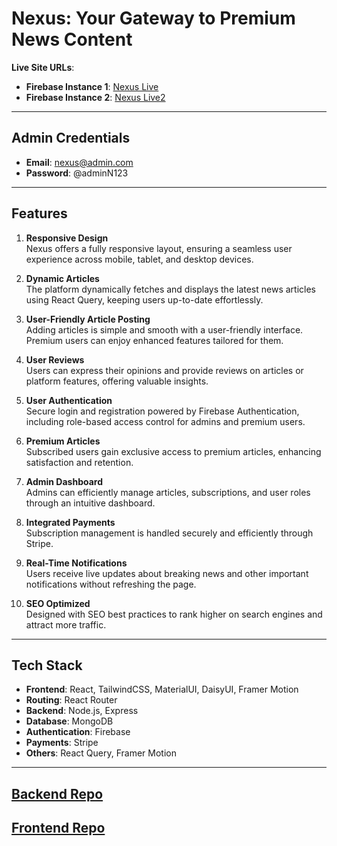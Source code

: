 # **Nexus: Your Gateway to Premium News Content**

**Live Site URLs**:

- **Firebase Instance 1**: [Nexus Live](https://nexus-3e632.web.app/)
- **Firebase Instance 2**: [Nexus Live2](https://nexus-3e632.firebaseapp.com/)

---

## **Admin Credentials**

- **Email**: nexus@admin.com
- **Password**: @adminN123

---

## **Features**

1. **Responsive Design**  
   Nexus offers a fully responsive layout, ensuring a seamless user experience across mobile, tablet, and desktop devices.

2. **Dynamic Articles**  
   The platform dynamically fetches and displays the latest news articles using React Query, keeping users up-to-date effortlessly.

3. **User-Friendly Article Posting**  
   Adding articles is simple and smooth with a user-friendly interface. Premium users can enjoy enhanced features tailored for them.

4. **User Reviews**  
   Users can express their opinions and provide reviews on articles or platform features, offering valuable insights.

5. **User Authentication**  
   Secure login and registration powered by Firebase Authentication, including role-based access control for admins and premium users.

6. **Premium Articles**  
   Subscribed users gain exclusive access to premium articles, enhancing satisfaction and retention.

7. **Admin Dashboard**  
   Admins can efficiently manage articles, subscriptions, and user roles through an intuitive dashboard.

8. **Integrated Payments**  
   Subscription management is handled securely and efficiently through Stripe.

9. **Real-Time Notifications**  
   Users receive live updates about breaking news and other important notifications without refreshing the page.

10. **SEO Optimized**  
    Designed with SEO best practices to rank higher on search engines and attract more traffic.

---

## **Tech Stack**

- **Frontend**: React, TailwindCSS, MaterialUI, DaisyUI, Framer Motion
- **Routing**: React Router
- **Backend**: Node.js, Express
- **Database**: MongoDB
- **Authentication**: Firebase
- **Payments**: Stripe
- **Others**: React Query, Framer Motion

---

## [Backend Repo](git@github.com:Programming-Hero-Web-Course4/b10a12-server-side-jubayerahmed46.git)

## [Frontend Repo](git@github.com:Programming-Hero-Web-Course4/b10a12-client-side-jubayerahmed46.git)
